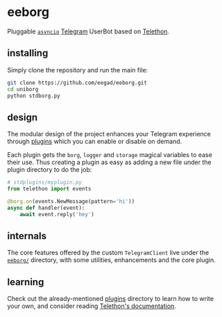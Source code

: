 # eeborg

Pluggable [``asyncio``](https://docs.python.org/3/library/asyncio.html)
[Telegram](https://telegram.org) UserBot based on
[Telethon](https://github.com/LonamiWebs/Telethon).

## installing

Simply clone the repository and run the main file:
```sh
git clone https://github.com/eegad/eeborg.git
cd uniborg
python stdborg.py
```

## design

The modular design of the project enhances your Telegram experience
through [plugins](https://github.com/eegad/eeborg/tree/master/stdplugins)
which you can enable or disable on demand.

Each plugin gets the `borg`, `logger` and `storage` magical variables
to ease their use. Thus creating a plugin as easy as adding
a new file under the plugin directory to do the job:

```python
# stdplugins/myplugin.py
from telethon import events

@borg.on(events.NewMessage(pattern='hi'))
async def handler(event):
    await event.reply('hey')
```

## internals

The core features offered by the custom `TelegramClient` live under the
[`eeborg/`](https://github.com/eegad/eeborg/tree/master/uniborg)
directory, with some utilities, enhancements and the core plugin.

## learning

Check out the already-mentioned
[plugins](https://github.com/eegad/eeborg/tree/master/stdplugins)
directory to learn how to write your own, and consider reading
[Telethon's documentation](http://telethon.readthedocs.io/).
